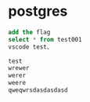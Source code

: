 # postgres
```SQL
add the flag
select * from test001
vscode test、

test
wrewer
werer
weere
qweqwrsdasdasdasd
```
